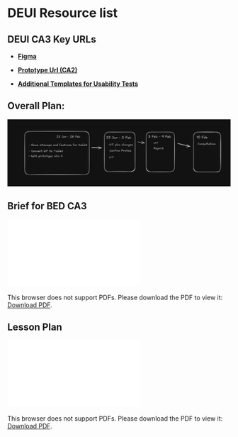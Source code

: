 # DEUI Resource list
## DEUI CA3 Key URLs

- **[Figma](https://www.figma.com/design/2f64yIVi5zMLfObAwZ2pjr/DEUI---Working-Instance---(Main)?t=aZkptoWUJhZEECdQ-0)**

- **[Prototype Url (CA2)](https://www.figma.com/proto/2f64yIVi5zMLfObAwZ2pjr/DEUI---Working-Instance---(Main)?node-id=4013-16277&t=cbOokzYOZHUhWYyr-1)**

- **[Additional Templates for Usability Tests](https://pendr.co/apps/files/files/75765?dir=/Current/DEUI)**

## Overall Plan:
![Plan](./images/plan.jpg)

## Brief for BED CA3
<object data="./images/ST0277 DEUI_AssignmentAY2425S2 (CA3)_v2.pdf" type="application/pdf" width="1000px" height="1000px">
    <embed src="./images/ST0277 DEUI_AssignmentAY2425S2 (CA3)_v2.pdf">
        <p>This browser does not support PDFs. Please download the PDF to view it: <a href="./images/ST0277 DEUI_AssignmentAY2425S2 (CA3)_v2.pdf">Download PDF</a>.</p>
    </embed>
</object>

## Lesson Plan
<object data="./images/ST0277_DEUI_Lesson Plan_AY2425S2_v3.pdf" type="application/pdf" width="1000px" height="1000px">
    <embed src="./images/ST0277_DEUI_Lesson Plan_AY2425S2_v3.pdf">
        <p>This browser does not support PDFs. Please download the PDF to view it: <a href="./images/ST0277_DEUI_Lesson Plan_AY2425S2_v3.pdf">Download PDF</a>.</p>
    </embed>
</object>
